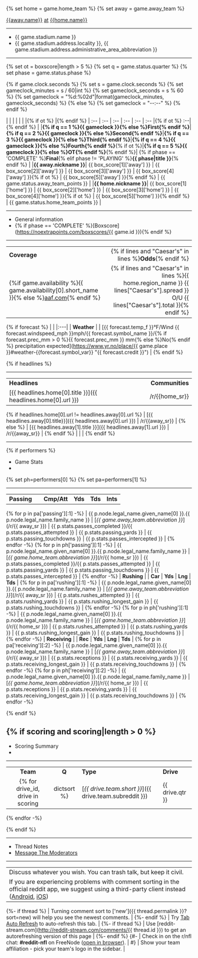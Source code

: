 {% set home = game.home_team %}
{% set away = game.away_team %}

[{{away.name}}](/r/{{away_sr}}#away) [at](#at) [{{home.name}}](/r/{{home_sr}}#home)

----

* {{ game.stadium.name }}
* {{ game.stadium.address.locality }}, {{ game.stadium.address.administrative_area_abbreviation }}

----

{% set ot = boxscore|length > 5 %}
{% set q = game.status.quarter %}
{% set phase = game.status.phase %}

{% if game.clock.seconds %}
{% set s = game.clock.seconds %}
{% set gameclock_minutes = s / 60|int %}
{% set gameclock_seconds = s % 60 %}
{% set gameclock = "%d:%02d"|format(gameclock_minutes, gameclock_seconds) %}
{% else %}
{% set gameclock = "--:--" %}
{% endif %}

| | | | | | |{% if ot %} |{% endif %}
| :-- | :-- | :-- | :-- | :-- |  :-- |{% if ot %} :--|{% endif %}
|      |**{% if q == 1 %}{{ gameclock }}{% else %}First{% endif %}**|**{% if q == 2 %}{{ gameclock }}{% else %}Second{% endif %}**|**{% if q == 3 %}{{ gameclock }}{% else %}Third{% endif %}**|**{% if q == 4 %}{{ gameclock }}{% else %}Fourth{% endif %}**{% if ot %}|**{% if q == 5 %}{{ gameclock }}{% else %}OT{% endif %}**{% endif %}| {% if phase == 'COMPLETE' %}**Final**{% elif phase != 'PLAYING' %}**{{ phase|title }}**{% endif %} |
|**{{ away.nickname }}**| {{ box_score[1]['away'] }} | {{ box_score[2]['away'] }} | {{ box_score[3]['away'] }} | {{ box_score[4]['away'] }}{% if ot %} | {{ box_score[5]['away'] }}{% endif %} | {{ game.status.away_team_points }} |
|**{{ home.nickname }}**| {{ box_score[1]['home'] }} | {{ box_score[2]['home'] }} | {{ box_score[3]['home'] }} | {{ box_score[4]['home'] }}{% if ot %} | {{ box_score[5]['home'] }}{% endif %} | {{ game.status.home_team_points }} |

----

* General information
* {% if phase == 'COMPLETE' %}[Boxscore](https://noextrapoints.com/boxscores/{{ game.id }}){% endif %}

----

| | |
| :-- | --: |
| **Coverage** | {% if lines and "Caesar's" in lines %}**Odds**{% endif %} |
| {%if game.availability %}{{ game.availability[0].short_name }}{% else %}[aaf.com](https://aaf.com/){% endif %} | {% if lines and "Caesar's" in lines %}{{ home.region_name }} {{ lines["Caesar's"].spread }} O/U {{ lines["Caesar's"].total }}{% endif %} |

{% if forecast %}
| |
|:---|
| **Weather** |
| [{{ forecast.temp_f }}°F/Wind {{ forecast.windspeed_mph }}mph/{{ forecast.symbol_name }}/{% if forecast.prec_mm > 0 %}{{ forecast.prec_mm }} mm{% else %}No{% endif %} precipitation expected](https://www.yr.no/place/{{ game.place }}#weather-{{forecast.symbol_var}} "{{ forecast.credit }}") |
{% endif %}

{% if headlines %}

----

| | |
| :-- | --: |
| **Headlines** | **Communities** |
| [{{ headlines.home[0].title }}]({{ headlines.home[0].url }}) | /r/{{home_sr}} |
{% if headlines.home[0].url != headlines.away[0].url %}
| [{{ headlines.away[0].title}}]({{ headlines.away[0].url }}) | /r/{{away_sr}} |
{% else %}
| [{{ headlines.away[1].title }}]({{ headlines.away[1].url }}) | /r/{{away_sr}} |
{% endif %}
|  |  |
{% endif %}

----

{% if performers %}

* Game Stats
* 

{% set ph=performers[0] %}
{% set pa=performers[1] %}

----

| | | | | | |
| :-- | :-- | :-- | :-- | :-- | :-- |
| **Passing** |  | **Cmp/Att** | **Yds** | **Tds** | **Ints** |
{% for p in pa['passing'][:1] -%}
| {{ p.node.legal_name.given_name[0] }}.{{ p.node.legal_name.family_name }} | [*{{ game.away_team.abbreviation }}*](/r/{{ away_sr }}) | {{ p.stats.passes_completed }}/{{ p.stats.passes_attempted }} | {{ p.stats.passing_yards }} | {{ p.stats.passing_touchdowns }} | {{ p.stats.passes_intercepted }} |
{% endfor -%}
{% for p in ph['passing'][:1] -%}
| {{ p.node.legal_name.given_name[0] }}.{{ p.node.legal_name.family_name }} | [*{{ game.home_team.abbreviation }}*](/r/{{ home_sr }}) | {{ p.stats.passes_completed }}/{{ p.stats.passes_attempted }} | {{ p.stats.passing_yards }} | {{ p.stats.passing_touchdowns }} | {{ p.stats.passes_intercepted }} |
{% endfor -%}
| **Rushing** |  | **Car** | **Yds** | **Lng** | **Tds** |
{% for p in pa['rushing'][:1] -%}
| {{ p.node.legal_name.given_name[0] }}.{{ p.node.legal_name.family_name }} | [*{{ game.away_team.abbreviation }}*](/r/{{ away_sr }}) | {{ p.stats.rushes_attempted }} | {{ p.stats.rushing_yards }} | {{ p.stats.rushing_longest_gain }} | {{ p.stats.rushing_touchdowns }} |
{% endfor -%}
{% for p in ph['rushing'][:1] -%}
| {{ p.node.legal_name.given_name[0] }}.{{ p.node.legal_name.family_name }} | [*{{ game.home_team.abbreviation }}*](/r/{{ home_sr }}) | {{ p.stats.rushes_attempted }} | {{ p.stats.rushing_yards }} | {{ p.stats.rushing_longest_gain }} | {{ p.stats.rushing_touchdowns }} |
{% endfor -%}
| **Receiving** |  | **Rec** | **Yds** | **Lng** | **Tds** |
{% for p in pa['receiving'][:2] -%}
| {{ p.node.legal_name.given_name[0] }}.{{ p.node.legal_name.family_name }} | [*{{ game.away_team.abbreviation }}*](/r/{{ away_sr }}) | {{ p.stats.receptions }} | {{ p.stats.receiving_yards }} | {{ p.stats.receiving_longest_gain }} | {{ p.stats.receiving_touchdowns }} |
{% endfor -%}
{% for p in ph['receiving'][:2] -%}
| {{ p.node.legal_name.given_name[0] }}.{{ p.node.legal_name.family_name }} | [*{{ game.home_team.abbreviation }}*](/r/{{ home_sr }}) | {{ p.stats.receptions }} | {{ p.stats.receiving_yards }} | {{ p.stats.receiving_longest_gain }} | {{ p.stats.receiving_touchdowns }} |
{% endfor -%}


{% endif %}

{% if scoring and scoring|length > 0 %}
----

* Scoring Summary
*

----

| | | | |
| :--: | :--: | :-- | :-- |
| **Team** | **Q** | **Type** | **Drive** |
{% for drive_id, drive in scoring|dictsort %}| [*{{ drive.team.short }}*]({{ drive.team.subreddit }}) | {{ drive.qtr }} | {{ drive.type }} | {{ drive.desc }} |
{% endfor -%}

{% endif %}

----

* Thread Notes
* [Message The Moderators](http://www.reddit.com/message/compose?to=%2Fr%2Faafb)

----

| |
| :-- |
| Discuss whatever you wish. You can trash talk, but keep it civil. |
| If you are experiencing problems with comment sorting in the official reddit app, we suggest using a third-party client instead ([Android](/r/Android/comments/7ctdf4/lets_settle_this_randroid_what_is_the_best_reddit/), [iOS](/r/ios/comments/68odw1/what_is_the_best_reddit_app_for_ios/)) |
{%- if thread %}
| Turning comment sort to ['new']({{ thread.permalink }}?sort=new) will help you see the newest comments. |
{%- endif %}
| Try [Tab Auto Refresh](https://mybrowseraddon.com/tab-auto-refresh.html) to auto-refresh this tab. |
{%- if thread %}
| Use [reddit-stream.com](http://reddit-stream.com/comments/{{ thread.id }}) to get an autorefreshing version of this page |
{%- endif %}
{#-
| Check in on the r/nfl chat: **#reddit-nfl** on FreeNode ([open in browser](http://webchat.freenode.net/?channels=reddit-nfl)). |
#}
| Show your team affiliation - pick your team's logo in the sidebar. |
